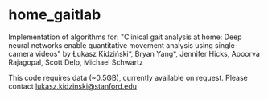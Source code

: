 # home_gaitlab

Implementation of algorithms for:
"Clinical gait analysis at home: Deep neural networks enable quantitative movement analysis using single-camera videos"
by Łukasz Kidziński*, Bryan Yang*, Jennifer Hicks, Apoorva Rajagopal, Scott Delp, Michael Schwartz

This code requires data (~0.5GB), currently available on request. Please contact lukasz.kidzinski@stanford.edu
